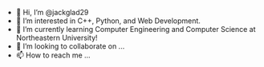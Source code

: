 - 👋 Hi, I’m @jackglad29
- 👀 I’m interested in C++, Python, and Web Development.
- 🌱 I’m currently learning Computer Engineering and Computer Science at Northeastern University!
- 💞️ I’m looking to collaborate on ...
- 📫 How to reach me ...

<!---
jackglad29/jackglad29 is a ✨ special ✨ repository because its `README.md` (this file) appears on your GitHub profile.
You can click the Preview link to take a look at your changes.
--->
